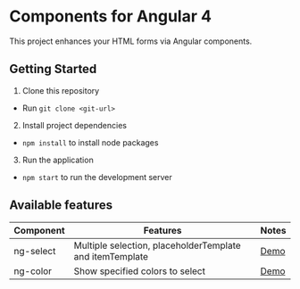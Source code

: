 # Components for Angular 4

This project enhances your HTML forms via Angular components. 

## Getting Started

1. Clone this repository

- Run `git clone <git-url>`

2. Install project dependencies

- `npm install` to install node packages

3. Run the application

- `npm start` to run the development server




## Available features

| Component       | Features                                                            | Notes        |
|-----------------|---------------------------------------------------------------------|--------------|
| ng-select       |            Multiple selection, placeholderTemplate and itemTemplate | [Demo](http://bndy.net/ng-more/dist/)         |
| ng-color        |                                     Show specified colors to select | [Demo](http://bndy.net/ng-more/dist/)         |
